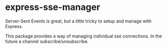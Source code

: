 # express-sse-manager

Server-Sent Events is great, but a little tricky to setup and manage with Express.

This package provides a way of managing individual sse connections.  In the future a channel subscribe/unsubscribe.